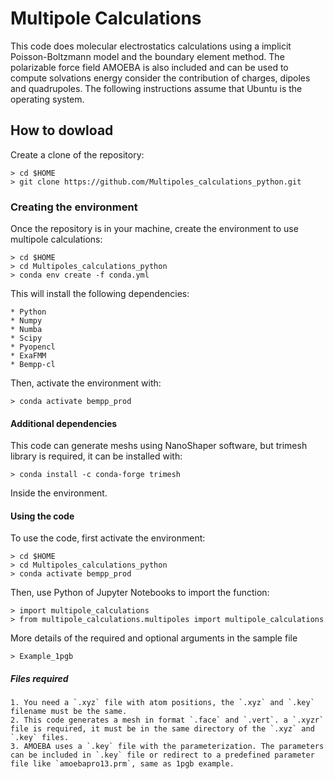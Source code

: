 # Multipole Calculations

This code does molecular electrostatics calculations using a implicit Poisson-Boltzmann model and the boundary element method. The polarizable force field AMOEBA is also included and can be used to compute solvations energy consider the contribution of charges, dipoles and quadrupoles.
The following instructions assume that Ubuntu is the operating system.

## How to dowload

Create a clone of the repository:

	> cd $HOME
	> git clone https://github.com/Multipoles_calculations_python.git

### Creating the environment

Once the repository is in your machine, create the environment to use multipole calculations:

	> cd $HOME
	> cd Multipoles_calculations_python
	> conda env create -f conda.yml

This will install the following dependencies:

	* Python
	* Numpy
	* Numba
	* Scipy
	* Pyopencl
	* ExaFMM
	* Bempp-cl

Then, activate the environment with:

	> conda activate bempp_prod
    
#### Additional dependencies

This code can generate meshs using NanoShaper software, but trimesh library is required, it can be installed with:

    > conda install -c conda-forge trimesh
    
Inside the environment.

#### Using the code

To use the code, first activate the environment:

	> cd $HOME
	> cd Multipoles_calculations_python
	> conda activate bempp_prod

Then, use Python of Jupyter Notebooks to import the function:

	> import multipole_calculations
	> from multipole_calculations.multipoles import multipole_calculations

More details of the required and optional arguments in the sample file

	> Example_1pgb

##### Files required

    1. You need a `.xyz` file with atom positions, the `.xyz` and `.key` filename must be the same.
	2. This code generates a mesh in format `.face` and `.vert`. a `.xyzr` file is required, it must be in the same directory of the `.xyz` and `.key` files.
	3. AMOEBA uses a `.key` file with the parameterization. The parameters can be included in `.key` file or redirect to a predefined parameter file like `amoebapro13.prm`, same as 1pgb example.

